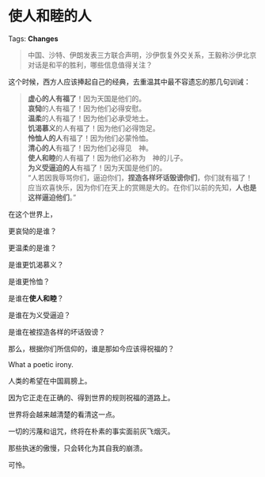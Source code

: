 # 使人和睦的人

Tags: **Changes**

> 中国、沙特、伊朗发表三方联合声明，沙伊恢复外交关系，王毅称沙伊北京对话是和平的胜利，哪些信息值得关注？



这个时候，西方人应该捧起自己的经典，去重温其中最不容遗忘的那几句训诫：


> **虚心的人有福了**！因为天国是他们的。  
> **哀恸**的人有福了！因为他们必得安慰。  
> **温柔**的人有福了！因为他们必承受地土。  
> **饥渴慕义**的人有福了！因为他们必得饱足。  
> **怜恤人的人**有福了！因为他们必蒙怜恤。  
> **清心的人**有福了！因为他们必得见　神。  
> **使人和睦**的人有福了！因为他们必称为　神的儿子。  
> **为义受逼迫的人**有福了！因为天国是他们的。  
> “人若因我辱骂你们，逼迫你们，**捏造各样坏话毁谤你们**，你们就有福了！应当欢喜快乐，因为你们在天上的赏赐是大的。在你们以前的先知，**人也是这样逼迫他们**。”

  


在这个世界上，

更哀恸的是谁？

更温柔的是谁？

是谁更饥渴慕义？

是谁更怜恤？

是谁在**使人和睦**？

是谁在为义受逼迫？

是谁在被捏造各样的坏话毁谤？

  


那么，根据你们所信仰的，谁是那如今应该得祝福的？

  


What a poetic irony.

  


人类的希望在中国肩膀上。

因为它正走在正确的、得到世界的规则祝福的道路上。

世界将会越来越清楚的看清这一点。

一切的污蔑和诅咒，终将在朴素的事实面前灰飞烟灭。

那些执迷的傲慢，只会转化为其自我的崩溃。

可怜。



